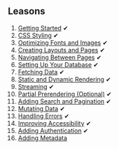 ## Leasons
1. [Getting Started](https://nextjs.org/learn/dashboard-app/getting-started) ✔
2. [CSS Styling](https://nextjs.org/learn/dashboard-app/css-styling) ✔
3. [Optimizing Fonts and Images](https://nextjs.org/learn/dashboard-app/optimizing-fonts-images) ✔
4. [Creating Layouts and Pages](https://nextjs.org/learn/dashboard-app/creating-layouts-and-pages) ✔
5. [Navigating Between Pages](https://nextjs.org/learn/dashboard-app/navigating-between-pages) ✔
6. [Setting Up Your Database](https://nextjs.org/learn/dashboard-app/setting-up-your-database) ✔
7. [Fetching Data](https://nextjs.org/learn/dashboard-app/fetching-data) ✔
8. [Static and Dynamic Rendering](https://nextjs.org/learn/dashboard-app/static-and-dynamic-rendering) ✔
9. [Streaming](https://nextjs.org/learn/dashboard-app/streaming) ✔
10. [Partial Prerendering (Optional)](https://nextjs.org/learn/dashboard-app/partial-prerendering) ✔
11. [Adding Search and Pagination](https://nextjs.org/learn/dashboard-app/adding-search-and-pagination) ✔
12. [Mutating Data](https://nextjs.org/learn/dashboard-app/mutating-data) ✔
13. [Handling Errors](https://nextjs.org/learn/dashboard-app/error-handling) ✔
14. [Improving Accessibility](https://nextjs.org/learn/dashboard-app/improving-accessibility) ✔
15. [Adding Authentication](https://nextjs.org/learn/dashboard-app/adding-authentication) ✔
16. [Adding Metadata](https://nextjs.org/learn/dashboard-app/adding-metadata)